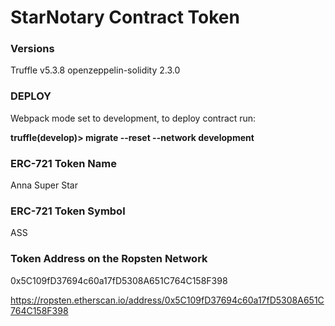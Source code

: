 # StarNotary Contract Token

### Versions
Truffle v5.3.8
openzeppelin-solidity 2.3.0

### DEPLOY
Webpack mode set to development, to deploy contract run:

**truffle(develop)> migrate --reset --network development**
  

### ERC-721 Token Name
Anna Super Star

### ERC-721 Token Symbol
ASS

### Token Address on the Ropsten Network
0x5C109fD37694c60a17fD5308A651C764C158F398

https://ropsten.etherscan.io/address/0x5C109fD37694c60a17fD5308A651C764C158F398